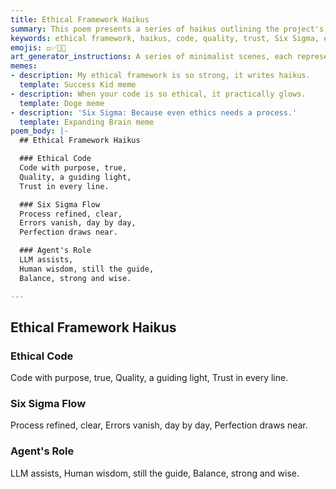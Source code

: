 ```yaml
---
title: Ethical Framework Haikus
summary: This poem presents a series of haikus outlining the project's ethical framework, emphasizing purposeful code, Six Sigma principles for quality, and the balanced role of LLM agents assisting human wisdom.
keywords: ethical framework, haikus, code, quality, trust, Six Sigma, errors, perfection, LLM, human wisdom, balance
emojis: ⚖️✅🤖💡
art_generator_instructions: A series of minimalist scenes, each representing a haiku. For "Ethical Code," glowing lines of code forming a strong, clear path, illuminated by a guiding light. For "Six Sigma Flow," a smooth, flowing process diagram where errors (represented by small, dark symbols) are systematically removed, leading to a perfect, glowing outcome. For "Agent's Role," a stylized LLM agent (perhaps a glowing brain) assisting a human hand, both working in harmony on a balanced scale. The overall feeling should be one of integrity, precision, and responsible innovation.
memes:
- description: My ethical framework is so strong, it writes haikus.
  template: Success Kid meme
- description: When your code is so ethical, it practically glows.
  template: Doge meme
- description: 'Six Sigma: Because even ethics needs a process.'
  template: Expanding Brain meme
poem_body: |-
  ## Ethical Framework Haikus

  ### Ethical Code
  Code with purpose, true,
  Quality, a guiding light,
  Trust in every line.

  ### Six Sigma Flow
  Process refined, clear,
  Errors vanish, day by day,
  Perfection draws near.

  ### Agent's Role
  LLM assists,
  Human wisdom, still the guide,
  Balance, strong and wise.

---
```

## Ethical Framework Haikus

### Ethical Code
Code with purpose, true,
Quality, a guiding light,
Trust in every line.

### Six Sigma Flow
Process refined, clear,
Errors vanish, day by day,
Perfection draws near.

### Agent's Role
LLM assists,
Human wisdom, still the guide,
Balance, strong and wise.